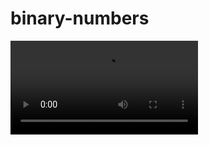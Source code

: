 # binary-numbers

<video controls src="./media/videos/binary-numbers/1080p60/DigitalSignalGraph.mp4" title="Title"></video>